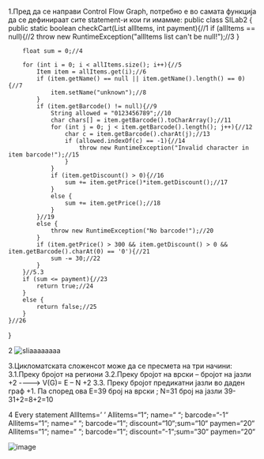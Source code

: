 1.Пред да се направи Control Flow Graph, потребно е во самата функција да се дефинираат сите statement-и кои ги имамме: 
public class SILab2 {
    public static boolean checkCart(List<Item> allItems, int payment){//1
        if (allItems == null){//2
            throw new RuntimeException("allItems list can't be null!");//3
        }

        float sum = 0;//4

        for (int i = 0; i < allItems.size(); i++){//5
            Item item = allItems.get(i);//6
            if (item.getName() == null || item.getName().length() == 0){//7
                item.setName("unknown");//8
            }
            if (item.getBarcode() != null){//9
                String allowed = "0123456789";//10
                char chars[] = item.getBarcode().toCharArray();//11
                for (int j = 0; j < item.getBarcode().length(); j++){//12
                    char c = item.getBarcode().charAt(j);//13
                    if (allowed.indexOf(c) == -1){//14
                        throw new RuntimeException("Invalid character in item barcode!");//15
                    }
                }
                if (item.getDiscount() > 0){//16
                    sum += item.getPrice()*item.getDiscount();//17
                }
                else {
                    sum += item.getPrice();//18
                }
            }//19
            else {
                throw new RuntimeException("No barcode!");//20
            }
            if (item.getPrice() > 300 && item.getDiscount() > 0 && item.getBarcode().charAt(0) == '0'){//21
                sum -= 30;//22
            }
        }//5.3
        if (sum <= payment){//23
            return true;//24
        }
        else {
            return false;//25
        }
    }//26
}

2
![sliaaaaaaaa](https://github.com/Viktor28az/bonobo/assets/162887208/60c82ee8-4d3e-419e-874c-0153adda4b3a)

3.Цикломатската сложенсот може да се пресмета на три начини: 
3.1.Преку бројот на региони 
3.2.Преку бројот на врски – бројот на јазли +2 ----> V(G)= E – N +2 3.3.
Преку бројот предикатни јазли во даден граф +1.
Па според ова E=39 број на врски ; N=31 број на јазли  39-31+2=8+2=10

4
Every statement	AllItems=’ ’	Allitems=“1“; name=“ “; barcode=“-1“	Allitems=“1“; name=“ “; barcode=“1“; discount=“10“;sum=“10“ paymen=“20“	Allitems=“1“; name=“ “; barcode=“1“; discount=“-1“;sum=“30“ paymen=“20“

![image](https://github.com/Viktor28az/bonobo/assets/162887208/e3a7d023-75d3-45aa-9d2b-1d76fbb2d5a8)

